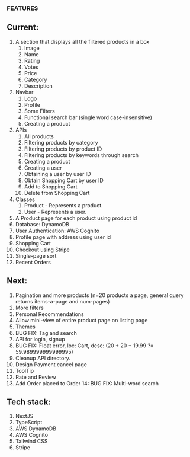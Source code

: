 ### FEATURES
## Current:
1. A section that displays all the filtered products in a box
    1. Image
    2. Name
    3. Rating
    4. Votes
    5. Price
    6. Category
    7. Description
2. Navbar
    1. Logo
    2. Profile
    3. Some Filters
    4. Functional search bar (single word case-insensitive)
    5. Creating a product
3. APIs
    1. All products
    2. Filtering products by category
    3. Filtering products by product ID
    4. Filtering products by keywords through search
    5. Creating a product
    6. Creating a user
    7. Obtaining a user by user ID
    8. Obtain Shopping Cart by user ID
    9. Add to Shopping Cart
    10. Delete from Shopping Cart
4. Classes
    1. Product - Represents a product.
    2. User - Represents a user.
5. A Product page for each product using product id
6. Database: DynamoDB
7. User Authentication: AWS Cognito
8. Profile page with address using user id
9. Shopping Cart
10. Checkout using Stripe
11. Single-page sort
12. Recent Orders

## Next:
1. Pagination and more products (n=20 products a page, general query returns items-a-page and num-pages)
2. More filters
3. Personal Recommendations
4. Allow mini-view of entire product page on listing page
5. Themes
6. BUG FIX: Tag and search
7. API for login, signup
8. BUG FIX: Float error, loc: Cart, desc: (20 + 20 + 19.99 ?= 59.989999999999995)
9. Cleanup API directory.
10. Design Payment cancel page
11. ToolTip
12. Rate and Review
13. Add Order placed to Order
14: BUG FIX: Multi-word search

## Tech stack:
1. NextJS
2. TypeScript
3. AWS DynamoDB
4. AWS Cognito
5. Tailwind CSS
6. Stripe